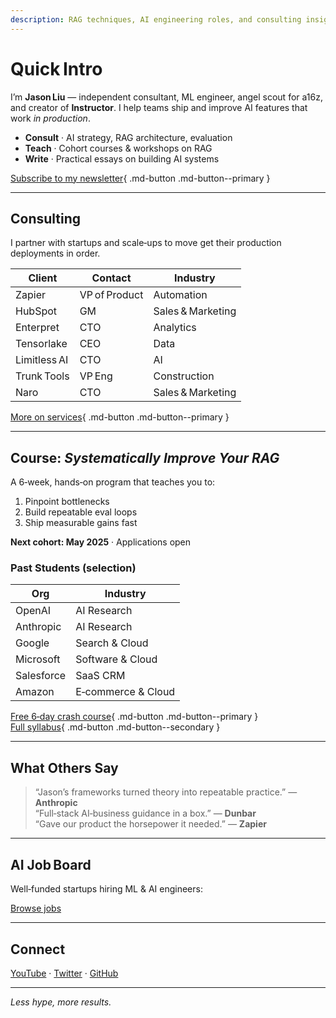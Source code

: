 ```yaml
---
description: RAG techniques, AI engineering roles, and consulting insights—plus our upcoming RAG course.
---
```


# Quick Intro

I’m **Jason Liu** — independent consultant, ML engineer, angel scout for a16z, and creator of **Instructor**. I help teams ship and improve AI features that work *in production*.

- **Consult** · AI strategy, RAG architecture, evaluation
- **Teach** · Cohort courses & workshops on RAG
- **Write** · Practical essays on building AI systems

[Subscribe to my newsletter](https://dub.link/S4G5XGs){ .md-button .md-button--primary }

---

## Consulting

I partner with startups and scale‑ups to move get their production deployments in order.

| Client | Contact | Industry |
|---|---|---|
| Zapier | VP of Product | Automation |
| HubSpot | GM | Sales & Marketing |
| Enterpret | CTO | Analytics |
| Tensorlake | CEO | Data |
| Limitless AI | CTO | AI |
| Trunk Tools | VP Eng | Construction |
| Naro | CTO | Sales & Marketing |

[More on services](./services.md){ .md-button .md-button--primary }

---

## Course: *Systematically Improve Your RAG*

A 6‑week, hands‑on program that teaches you to:
1. Pinpoint bottlenecks  
2. Build repeatable eval loops  
3. Ship measurable gains fast

**Next cohort: May 2025** · Applications open

### Past Students (selection)

| Org | Industry |
|---|---|
| OpenAI | AI Research |
| Anthropic | AI Research |
| Google | Search & Cloud |
| Microsoft | Software & Cloud |
| Salesforce | SaaS CRM |
| Amazon | E‑commerce & Cloud |

[Free 6‑day crash course](https://improvingrag.com){ .md-button .md-button--primary }  
[Full syllabus](./systematically-improve-your-rag.md){ .md-button .md-button--secondary }

---

## What Others Say

> “Jason’s frameworks turned theory into repeatable practice.” — **Anthropic**  
> “Full‑stack AI‑business guidance in a box.” — **Dunbar**  
> “Gave our product the horsepower it needed.” — **Zapier**

---

## AI Job Board

Well‑funded startups hiring ML & AI engineers:

[Browse jobs](https://jobs.applied-llms.org/)

---

## Connect

[YouTube](https://www.youtube.com/@jxnlco) · [Twitter](https://x.com/jxnlco) · [GitHub](https://github.com/jxnl)

---

*Less hype, more results.*

